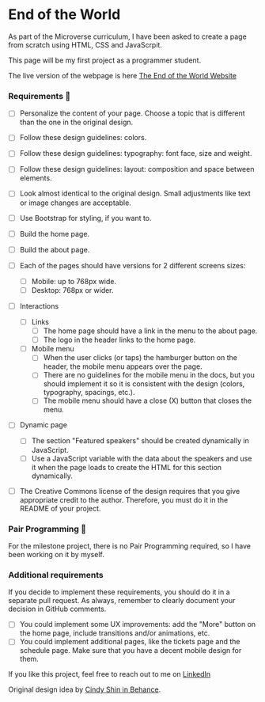 # End of the World

As part of the Microverse curriculum, I have been asked to create a page from scratch using HTML, CSS and JavaScrpit. 

This page will be my first project as a programmer student. 

The live version of the webpage is here [The End of the World Website](https://benjp009.github.io/end-of-the-world/)

### Requirements 🚀
- [ ] Personalize the content of your page. Choose a topic that is different than the one in the original design.
- [ ] Follow these design guidelines:  colors.
- [ ] Follow these design guidelines:  typography: font face, size and weight.
- [ ] Follow these design guidelines:  layout: composition and space between elements.
- [ ] Look almost identical to the original design. Small adjustments like text or image changes are acceptable.
- [ ] Use Bootstrap for styling, if you want to.
- [ ] Build the home page.
- [ ] Build the about page.
- [ ] Each of the pages should have versions for 2 different screens sizes:
  - [ ] Mobile: up to 768px wide.
  - [ ] Desktop: 768px or wider.
- [ ] Interactions
  - [ ] Links
    - [ ] The home page should have a link in the menu to the about page.
    - [ ] The logo in the header links to the home page.
  - [ ] Mobile menu
    - [ ] When the user clicks (or taps) the hamburger button on the header, the mobile menu appears over the page.
    - [ ] There are no guidelines for the mobile menu in the docs, but you should implement it so it is consistent with the design (colors, typography, spacings, etc.).
    - [ ] The mobile menu should have a close (X) button that closes the menu.
- [ ] Dynamic page
  - [ ] The section "Featured speakers" should be created dynamically in JavaScript.
  - [ ] Use a JavaScript variable with the data about the speakers and use it when the page loads to create the HTML for this section dynamically.
- [ ] The Creative Commons license of the design requires that you give appropriate credit to the author. Therefore, you must do it in the README of your project.


### Pair Programming 🎳

For the milestone project, there is no Pair Programming required, so I have been working on it by myself. 

### Additional requirements

If you decide to implement these requirements, you should do it in a separate pull request. As always, remember to clearly document your decision in GitHub comments.
- [ ] You could implement some UX improvements: add the "More" button on the home page, include transitions and/or animations, etc.
- [ ] You could implement additional pages, like the tickets page and the schedule page. Make sure that you have a decent mobile design for them.

If you like this project, feel free to reach out to me on [LinkedIn](http://linkedin.com/en/benjaminpatin)

Original design idea by [Cindy Shin in Behance](https://www.behance.net/adagio07).

